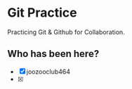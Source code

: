 # Git Practice

Practicing Git &amp; Github for Collaboration.

## Who has been here?

- [x] joozooclub464
- [x] 
